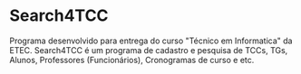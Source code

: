 # Search4TCC
Programa desenvolvido para entrega do curso "Técnico em Informatica" da ETEC. Search4TCC é um programa de cadastro e pesquisa de TCCs, TGs, Alunos, Professores (Funcionários), Cronogramas de curso e etc.
